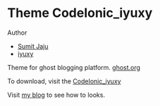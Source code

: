 # Theme CodeIonic_iyuxy

Author 
- [Sumit Jaju](http://sumitjaju.in) 
- [iyuxy](https://www.iyuxy.com)

Theme for ghost blogging platform. [ghost.org](http://ghost.org)

To download, visit the [CodeIonic_iyuxy](https://github.com/yuyouwen/CodeIonic_iyuxy)


Visit [my blog](https://www.iyuxy.com) to see how to looks.
